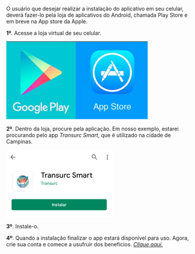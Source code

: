 O usuário que desejar realizar a instalação do aplicativo em seu celular, deverá fazer-lo pela loja de aplicativos do Android, chamada Play Store e em breve na App store da Apple.

**1º**. Acesse a loja virtual de seu celular.

![image.png](/.attachments/image-98f45cbf-fb1c-496c-baba-93722cffe150.png)


**2º**. Dentro da loja, procure pela aplicação. Em nosso exemplo, estarei procurando pelo app _Transurc Smart_, que é utilizado na cidade de Campinas.

![image.png](/.attachments/image-2f793954-1dcf-4eb9-b1dd-8d7cc6eb3d56.png)


**3º**. Instale-o.

**4º**. Quando a instalação finalizar o app estará disponível para uso. Agora, crie sua conta e comece a usufruir dos benefícios. _[Clique aqui.](/ABT-%2D-app-para-uso-no-transporte-público/2.-Cadastrando-sua-conta-de-acesso)_







